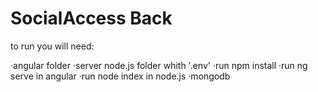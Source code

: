 # SocialAccess Back

to run you will need:

·angular folder
·server node.js folder whith '.env'
·run npm install
·run ng serve in angular
·run node index in node.js
·mongodb
